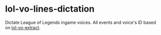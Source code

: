 # lol-vo-lines-dictation

Dictate League of Legends ingame voices. All events and voice's ID based on [lol-vo-extract](https://github.com/LOL-Archiver/lol-vo-extact).